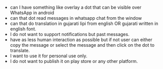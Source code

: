 - can I have something like overlay a dot that can be visible over WhatsApp in android 
- can that dot read messages in whatsapp chat from the window 
- can that do translation in gujarati lipi from english OR gujarati written in english font.
- I do not want to support notifications but past messages.
- have as less human interaction as possible but if not user can either copy the message or select the message and then click on the dot to translate.
- I want to use it for personal use only.
- I do not want to publish it on play store or any other platform.
